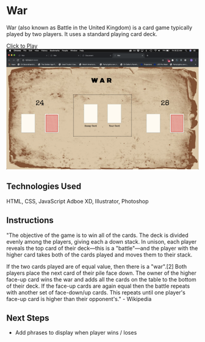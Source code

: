 # War
War (also known as Battle in the United Kingdom) is a card game typically played by two players. 
It uses a standard playing card deck.

[Click to Play](https://samantha2233.github.io/War-The-Card-Game/)
<img src="./images/screenshot.png" alt="Screenshot of Game">

## Technologies Used
HTML, CSS, JavaScript
Adboe XD, Illustrator, Photoshop

## Instructions
"The objective of the game is to win all of the cards. The deck is divided evenly among the players, giving each a down stack. 
In unison, each player reveals the top card of their deck—this is a "battle"—and the player with the higher card takes both 
of the cards played and moves them to their stack.

If the two cards played are of equal value, then there is a "war".[2] Both players place the next card of their pile face 
down. The owner of the higher face-up card wins the war and adds all the cards on the table to the bottom of their deck.
If the face-up cards are again equal then the battle repeats with another set of face-down/up cards. 
This repeats until one player's face-up card is higher than their opponent's."  - Wikipedia

## Next Steps
- Add phrases to display when player wins / loses
